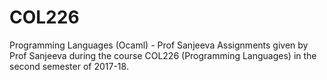 # COL226
Programming Languages (Ocaml) - Prof Sanjeeva 
Assignments given by Prof Sanjeeva during the course COL226 (Programming Languages) in the second semester of 2017-18.
